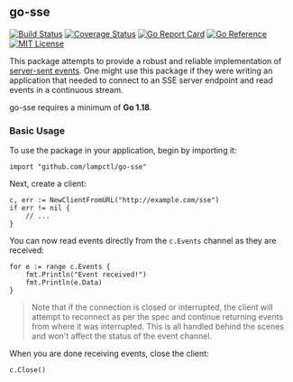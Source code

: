 ## go-sse

[![Build Status](https://app.travis-ci.com/lampctl/go-sse.svg?branch=main)](https://app.travis-ci.com/github/lampctl/go-sse)
[![Coverage Status](https://coveralls.io/repos/github/lampctl/go-sse/badge.svg?branch=main)](https://coveralls.io/github/lampctl/go-sse?branch=main)
[![Go Report Card](https://goreportcard.com/badge/github.com/lampctl/go-sse)](https://goreportcard.com/report/github.com/lampctl/go-sse)
[![Go Reference](https://pkg.go.dev/badge/github.com/lampctl/go-sse.svg)](https://pkg.go.dev/github.com/lampctl/go-sse)
[![MIT License](https://img.shields.io/badge/license-MIT-9370d8.svg?style=flat)](https://opensource.org/licenses/MIT)

This package attempts to provide a robust and reliable implementation of [server-sent events](https://html.spec.whatwg.org/multipage/server-sent-events.html#concept-event-stream-reconnection-time). One might use this package if they were writing an application that needed to connect to an SSE server endpoint and read events in a continuous stream.

go-sse requires a minimum of **Go 1.18**.

### Basic Usage

To use the package in your application, begin by importing it:

```golang
import "github.com/lampctl/go-sse"
```

Next, create a client:

```golang
c, err := NewClientFromURL("http://example.com/sse")
if err != nil {
    // ...
}
```

You can now read events directly from the `c.Events` channel as they are received:

```golang
for e := range c.Events {
    fmt.Println("Event received!")
    fmt.Println(e.Data)
}
```

> Note that if the connection is closed or interrupted, the client will attempt to reconnect as per the spec and continue returning events from where it was interrupted. This is all handled behind the scenes and won't affect the status of the event channel.

When you are done receiving events, close the client:

```golang
c.Close()
```
